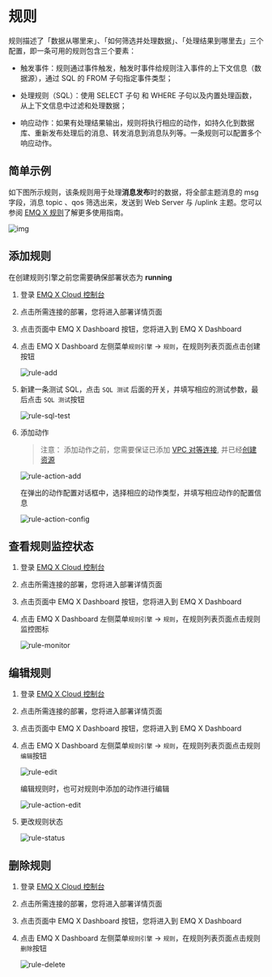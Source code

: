 # 规则

规则描述了「数据从哪里来」、「如何筛选并处理数据」、「处理结果到哪里去」三个配置，即一条可用的规则包含三个要素：

- 触发事件：规则通过事件触发，触发时事件给规则注入事件的上下文信息（数据源），通过 SQL 的 FROM 子句指定事件类型；

- 处理规则（SQL）：使用 SELECT 子句 和 WHERE 子句以及内置处理函数， 从上下文信息中过滤和处理数据；

- 响应动作：如果有处理结果输出，规则将执行相应的动作，如持久化到数据库、重新发布处理后的消息、转发消息到消息队列等。一条规则可以配置多个响应动作。



## 简单示例

如下图所示规则，该条规则用于处理**消息发布**时的数据，将全部主题消息的 msg 字段，消息 topic 、qos 筛选出来，发送到 Web Server 与 /uplink 主题。您可以参阅 [EMQ X 规则](https://docs.emqx.cn/cn/broker/latest/rule/rule-engine.html)了解更多使用指南。

![img](./_assets/rule_engine_detail.png)



## 添加规则

在创建规则引擎之前您需要确保部署状态为 **running**

1. 登录 [EMQ X Cloud 控制台](https://cloud.emqx.cn/console/)

2. 点击所需连接的部署，您将进入部署详情页面

3. 点击页面中 EMQ X Dashboard 按钮，您将进入到 EMQ X Dashboard

4. 点击  EMQ X Dashboard 左侧菜单`规则引擎` → `规则`，在规则列表页面点击创建按钮

   ![rule-add](./_assets/rule-add.png)

5. 新建一条测试 SQL，点击 `SQL 测试` 后面的开关，并填写相应的测试参数，最后点击 `SQL 测试`按钮

   ![rule-sql-test](./_assets/rule-sql-test.png)

6. 添加动作

   > 注意： 添加动作之前，您需要保证已添加 [VPC 对等连接](../../vpc_peering.md), 并已经[创建资源](resource.md)

   ![rule-action-add](./_assets/rule-action-add.png)

   在弹出的动作配置对话框中，选择相应的动作类型，并填写相应动作的配置信息

   ![rule-action-config](./_assets/rule-action-config.png)

## 查看规则监控状态

1. 登录 [EMQ X Cloud 控制台](https://cloud.emqx.cn/console/)

2. 点击所需连接的部署，您将进入部署详情页面

3. 点击页面中 EMQ X Dashboard 按钮，您将进入到 EMQ X Dashboard

4. 点击 EMQ X Dashboard 左侧菜单`规则引擎` → `规则`，在规则列表页面点击规则监控图标

   ![rule-monitor](./_assets/rule-monitor.png)



## 编辑规则

1. 登录 [EMQ X Cloud 控制台](https://cloud.emqx.cn/console/)

2. 点击所需连接的部署，您将进入部署详情页面

3. 点击页面中 EMQ X Dashboard 按钮，您将进入到 EMQ X Dashboard

4. 点击 EMQ X Dashboard 左侧菜单`规则引擎` → `规则`，在规则列表页面点击规则`编辑`按钮

   ![rule-edit](./_assets/rule-edit.png)

   编辑规则时，也可对规则中添加的动作进行编辑

   ![rule-action-edit](./_assets/rule-action-edit.png)

5. 更改规则状态

   ![rule-status](./_assets/rule-status.png)



## 删除规则

1. 登录 [EMQ X Cloud 控制台](https://cloud.emqx.cn/console/)

2. 点击所需连接的部署，您将进入部署详情页面

3. 点击页面中 EMQ X Dashboard 按钮，您将进入到 EMQ X Dashboard

4. 点击 EMQ X Dashboard 左侧菜单`规则引擎` → `规则`，在规则列表页面点击规则`删除`按钮

   ![rule-delete](./_assets/rule-delete.png)
